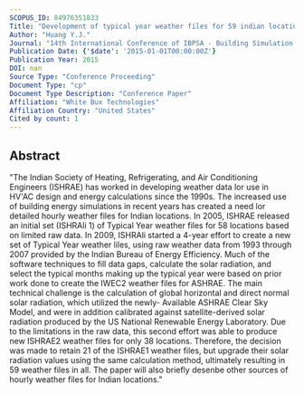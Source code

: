 ```yaml
---
SCOPUS_ID: 84976351833
Title: "Development of typical year weather files for 59 indian locations"
Author: "Huang Y.J."
Journal: "14th International Conference of IBPSA - Building Simulation 2015, BS 2015, Conference Proceedings"
Publication Date: {'$date': '2015-01-01T00:00:00Z'}
Publication Year: 2015
DOI: nan
Source Type: "Conference Proceeding"
Document Type: "cp"
Document Type Description: "Conference Paper"
Affiliation: "White Bux Technologies"
Affiliation Country: "United States"
Cited by count: 1
---
```


## Abstract
"The Indian Society of Heating, Refrigerating, and Air Conditioning Engineers (ISHRAE) has worked in developing weather data lor use in HV'AC design and energy calculations since the 1990s. The increased use of building energy simulations in recent years has created a need lor detailed hourly weather files for Indian locations. In 2005, ISHRAE released an initial set (ISHRAli 1) of Typical Year weather files for 58 locations based on limited raw data. In 2009, ISHRAli started a 4-year effort to create a new set of Typical Year weather liles, using raw weather data from 1993 through 2007 provided by the Indian Bureau of Energy Efficiency. Much of the software techniques to fill data gaps, calculate the solar radiation, and select the typical months making up the typical year were based on prior work done to create the IWEC2 weather files for ASHRAE. The main technical challenge is the calculation of global horizontal and direct normal solar radiation, which utilized the newly- Available ASHRAE Clear Sky Model, and were in addition calibrated against satellite-derived solar radiation produced by the US National Renewable Energy Laboratory. Due to the limitations in the raw data, this second effort was able to produce new ISHRAE2 weather files for only 38 locations. Therefore, the decision was made to retain 21 of the ISHRAE1 weather files, but upgrade their solar radiation values using the same calculation method, ultimately resulting in 59 weather files in all. The paper will also briefly desenbe other sources of hourly weather files for Indian locations."
